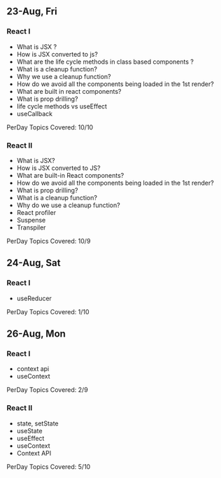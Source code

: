 ## 23-Aug, Fri

### React I

- What is JSX ?
- How is JSX converted to js?
- What are the life cycle methods in class based components ?
- What is a cleanup function?
- Why we use a cleanup function?
- How do we avoid all the components being loaded in the 1st render?
- What are built in react components?
- What is prop drilling?
- life cycle methods vs useEffect
- useCallback

PerDay Topics Covered: 10/10 

### React II

- What is JSX?
- How is JSX converted to JS?
- What are built-in React components?
- How do we avoid all the components being loaded in the 1st render?
- What is prop drilling?
- What is a cleanup function?
- Why do we use a cleanup function?
- React profiler
- Suspense
- Transpiler

PerDay Topics Covered: 10/9

## 24-Aug, Sat

### React I

- useReducer

PerDay Topics Covered: 1/10

## 26-Aug, Mon 

### React I

- context api
- useContext

PerDay Topics Covered: 2/9

### React II

- state, setState
- useState
- useEffect
- useContext
- Context API

PerDay Topics Covered: 5/10